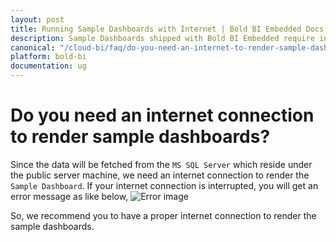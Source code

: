 ```yaml
---
layout: post
title: Running Sample Dashboards with Internet | Bold BI Embedded Docs
description: Sample Dashboards shipped with Bold BI Embedded require internet connection to render its data as they are available online.
canonical: "/cloud-bi/faq/do-you-need-an-internet-to-render-sample-dashboards-in-bold-bi/"
platform: bold-bi
documentation: ug
---
```


# Do you need an internet connection to render sample dashboards?
Since the data will be fetched from the `MS SQL Server` which reside under the public server machine, we need an internet connection to render the `Sample Dashboard`. If your internet connection is interrupted, you will get an error message as like below,
![Error image](/bold-bi-docs/static/assets/embedded/faq/images/internet-error-mesaage.png)

So, we recommend you to have a proper internet connection to render the sample dashboards.
